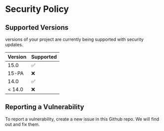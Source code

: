 # Security Policy

## Supported Versions

versions of your project are
currently being supported with security updates.

| Version | Supported          |
| ------- | ------------------ |
|  15.0   | :white_check_mark: |
|  15-PA  | :x:                |
|  14.0   | :white_check_mark: |
| < 14.0  | :x:                |

## Reporting a Vulnerability

To report a vulnerability, create a new issue in this Github repo. We will find out and fix them.

